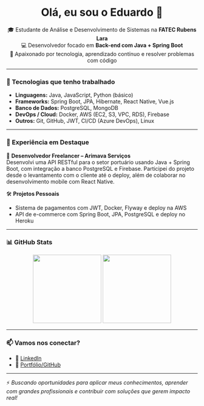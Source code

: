 <h1 align="center">Olá, eu sou o Eduardo 👋</h1>

<p align="center">
  🎓 Estudante de Análise e Desenvolvimento de Sistemas na <strong>FATEC Rubens Lara</strong><br>
  💻 Desenvolvedor focado em <strong>Back-end com Java + Spring Boot</strong><br>
  🚀 Apaixonado por tecnologia, aprendizado contínuo e resolver problemas com código
</p>

---

### 🧠 Tecnologias que tenho trabalhado
- **Linguagens:** Java, JavaScript, Python (básico)
- **Frameworks:** Spring Boot, JPA, Hibernate, React Native, Vue.js
- **Banco de Dados:** PostgreSQL, MongoDB
- **DevOps / Cloud:** Docker, AWS (EC2, S3, VPC, RDS), Firebase
- **Outros:** Git, GitHub, JWT, CI/CD (Azure DevOps), Linux

---

### 💼 Experiência em Destaque

📌 **Desenvolvedor Freelancer – Arimava Serviços**  
Desenvolvi uma API RESTful para o setor portuário usando Java + Spring Boot, com integração a banco PostgreSQL e Firebase. Participei do projeto desde o levantamento com o cliente até o deploy, além de colaborar no desenvolvimento mobile com React Native.

🛠 **Projetos Pessoais**  
- Sistema de pagamentos com JWT, Docker, Flyway e deploy na AWS  
- API de e-commerce com Spring Boot, JPA, PostgreSQL e deploy no Heroku  

---

### 📊 GitHub Stats

<p align="center">
  <img height="180em" src="https://github-readme-stats.vercel.app/api?username=edu-hc&show_icons=true&theme=github_dark" />
  <img height="180em" src="https://github-readme-stats.vercel.app/api/top-langs/?username=edu-hc&layout=compact&theme=github_dark"/>
</p>

---

### 📫 Vamos nos conectar?
- 💼 [LinkedIn](https://www.linkedin.com/in/eduardocar/)
- 📂 [Portfólio/GitHub](https://github.com/edu-hc)

---

⚡ *Buscando oportunidades para aplicar meus conhecimentos, aprender com grandes profissionais e contribuir com soluções que gerem impacto real!*
